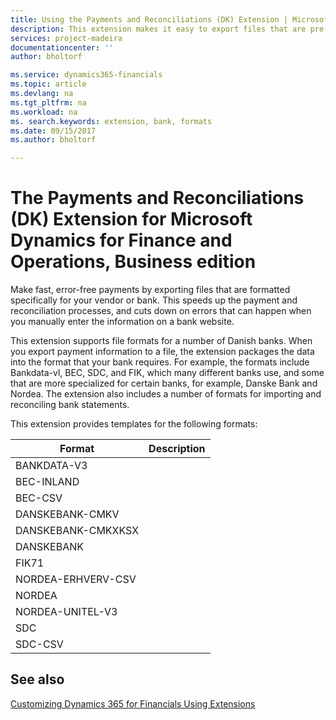 ```yaml
---
title: Using the Payments and Reconciliations (DK) Extension | Microsoft Docs
description: This extension makes it easy to export files that are pre-formatted to meet bank requirements for electronic submissions. 
services: project-madeira
documentationcenter: ''
author: bholtorf

ms.service: dynamics365-financials
ms.topic: article
ms.devlang: na
ms.tgt_pltfrm: na
ms.workload: na
ms. search.keywords: extension, bank, formats
ms.date: 09/15/2017
ms.author: bholtorf

---
```


# The Payments and Reconciliations (DK) Extension for Microsoft Dynamics for Finance and Operations, Business edition
Make fast, error-free payments by exporting files that are formatted specifically for your vendor or bank. This speeds up the payment and reconciliation processes, and cuts down on errors that can happen when you manually enter the information on a bank website. 

This extension supports file formats for a number of Danish banks. When you export payment information to a file, the extension packages the data into the format that your bank requires. For example, the formats include Bankdata-vl, BEC, SDC, and FIK, which many different banks use, and some that are more specialized for certain banks, for example, Danske Bank and Nordea. The extension also includes a number of formats for importing and reconciling bank statements.

<!-- To use the extension, you must know the format that your bank requires. Some banks provide this information on their websites, however, you might need to contact their customer service.-->  

This extension provides templates for the following formats:

|Format| Description|
|-----|-----|
|BANKDATA-V3||
|BEC-INLAND||
|BEC-CSV||
|DANSKEBANK-CMKV||
|DANSKEBANK-CMKXKSX||
|DANSKEBANK||
|FIK71||
|NORDEA-ERHVERV-CSV||
|NORDEA||
|NORDEA-UNITEL-V3||
|SDC||
|SDC-CSV||

<!--## To set up the extension
There are a few steps to get started. 

1. Choose the ![Search for Page or Report](media/ui-search/search_small.png "Search for Page or Report icon") icon, enter **Assisted Setup**, and then choose **Migrate business data**.
2. Follow the instructions on each step in the assisted setup guide. -->


## See also
[Customizing Dynamics 365 for Financials Using Extensions](ui-extensions.md)





